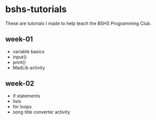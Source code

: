 # bshs-tutorials
These are tutorials I made to help teach the BSHS Programming Club.

## week-01
- variable basics
- input()
- print()
- MadLib activity

## week-02
- if statements
- lists
- for loops
- song title converter activity
